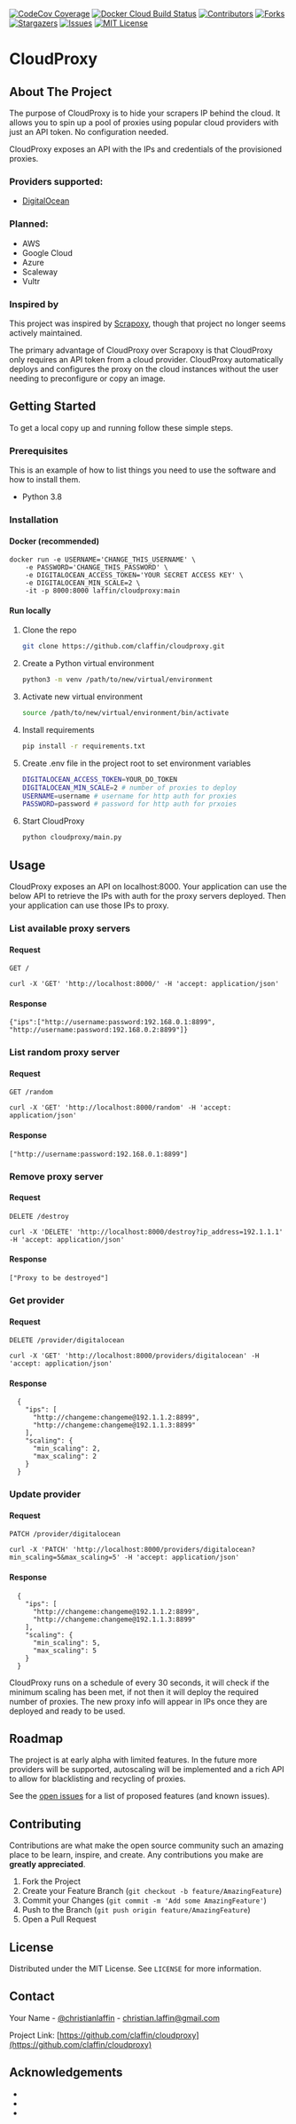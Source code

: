 [![CodeCov Coverage][codecov-shield]][codecov-url]
[![Docker Cloud Build Status][docker-shield]][docker-url]
[![Contributors][contributors-shield]][contributors-url]
[![Forks][forks-shield]][forks-url]
[![Stargazers][stars-shield]][stars-url]
[![Issues][issues-shield]][issues-url]
[![MIT License][license-shield]][license-url]
# CloudProxy



<!-- ABOUT THE PROJECT -->
## About The Project

The purpose of CloudProxy is to hide your scrapers IP behind the cloud. It allows you to spin up a pool of proxies using popular cloud providers with just an API token. No configuration needed. 

CloudProxy exposes an API with the IPs and credentials of the provisioned proxies. 

### Providers supported:
* [DigitalOcean](docs/digitalocean.md)

### Planned:
* AWS
* Google Cloud
* Azure
* Scaleway
* Vultr



### Inspired by
This project was inspired by [Scrapoxy](https://github.com/fabienvauchelles/scrapoxy), though that project no longer seems actively maintained. 

The primary advantage of CloudProxy over Scrapoxy is that CloudProxy only requires an API token from a cloud provider. CloudProxy automatically deploys and configures the proxy on the cloud instances without the user needing to preconfigure or copy an image.


<!-- GETTING STARTED -->
## Getting Started

To get a local copy up and running follow these simple steps.

### Prerequisites

This is an example of how to list things you need to use the software and how to install them.
* Python 3.8

### Installation

#### Docker (recommended)

   ```shell
   docker run -e USERNAME='CHANGE_THIS_USERNAME' \
       -e PASSWORD='CHANGE_THIS_PASSWORD' \
       -e DIGITALOCEAN_ACCESS_TOKEN='YOUR SECRET ACCESS KEY' \
       -e DIGITALOCEAN_MIN_SCALE=2 \
       -it -p 8000:8000 laffin/cloudproxy:main
   ```

#### Run locally

1. Clone the repo
   ```sh
   git clone https://github.com/claffin/cloudproxy.git
   ```
2. Create a Python virtual environment 
   ```sh
   python3 -m venv /path/to/new/virtual/environment
   ```
3. Activate new virtual environment 
   ```sh
   source /path/to/new/virtual/environment/bin/activate
   ```
4. Install requirements
   ```sh
   pip install -r requirements.txt
   ```
5. Create .env file in the project root to set environment variables
   ```sh
   DIGITALOCEAN_ACCESS_TOKEN=YOUR_DO_TOKEN 
   DIGITALOCEAN_MIN_SCALE=2 # number of proxies to deploy
   USERNAME=username # username for http auth for proxies
   PASSWORD=password # password for http auth for prxoies
   ```
6. Start CloudProxy
    ```sh
    python cloudproxy/main.py
    ```

<!-- USAGE EXAMPLES -->
## Usage

CloudProxy exposes an API on localhost:8000. Your application can use the below API to retrieve the IPs with auth for the proxy servers deployed. Then your application can use those IPs to proxy.


### List available proxy servers
#### Request

`GET /`

    curl -X 'GET' 'http://localhost:8000/' -H 'accept: application/json'

#### Response

    {"ips":["http://username:password:192.168.0.1:8899", "http://username:password:192.168.0.2:8899"]}

### List random proxy server
#### Request

`GET /random`

    curl -X 'GET' 'http://localhost:8000/random' -H 'accept: application/json'

#### Response

    ["http://username:password:192.168.0.1:8899"]

### Remove proxy server
#### Request

`DELETE /destroy`

    curl -X 'DELETE' 'http://localhost:8000/destroy?ip_address=192.1.1.1' -H 'accept: application/json'

#### Response

    ["Proxy to be destroyed"]

### Get provider
#### Request

`DELETE /provider/digitalocean`

    curl -X 'GET' 'http://localhost:8000/providers/digitalocean' -H 'accept: application/json'

#### Response

      {
        "ips": [
          "http://changeme:changeme@192.1.1.2:8899",
          "http://changeme:changeme@192.1.1.3:8899"
        ],
        "scaling": {
          "min_scaling": 2,
          "max_scaling": 2
        }
      }

### Update provider
#### Request

`PATCH /provider/digitalocean`

    curl -X 'PATCH' 'http://localhost:8000/providers/digitalocean?min_scaling=5&max_scaling=5' -H 'accept: application/json'

#### Response

      {
        "ips": [
          "http://changeme:changeme@192.1.1.2:8899",
          "http://changeme:changeme@192.1.1.3:8899"
        ],
        "scaling": {
          "min_scaling": 5,
          "max_scaling": 5
        }
      }

CloudProxy runs on a schedule of every 30 seconds, it will check if the minimum scaling has been met, if not then it will deploy the required number of proxies. The new proxy info will appear in IPs once they are deployed and ready to be used.

<!-- ROADMAP -->
## Roadmap

The project is at early alpha with limited features. In the future more providers will be supported, autoscaling will be implemented and a rich API to allow for blacklisting and recycling of proxies.

See the [open issues](https://github.com/claffin/cloudproxy/issues) for a list of proposed features (and known issues).



<!-- CONTRIBUTING -->
## Contributing

Contributions are what make the open source community such an amazing place to be learn, inspire, and create. Any contributions you make are **greatly appreciated**.

1. Fork the Project
2. Create your Feature Branch (`git checkout -b feature/AmazingFeature`)
3. Commit your Changes (`git commit -m 'Add some AmazingFeature'`)
4. Push to the Branch (`git push origin feature/AmazingFeature`)
5. Open a Pull Request



<!-- LICENSE -->
## License

Distributed under the MIT License. See `LICENSE` for more information.



<!-- CONTACT -->
## Contact

Your Name - [@christianlaffin](https://twitter.com/christianlaffin) - christian.laffin@gmail.com

Project Link: [https://github.com/claffin/cloudproxy](https://github.com/claffin/cloudproxy)



<!-- ACKNOWLEDGEMENTS -->
## Acknowledgements

* []()
* []()
* []()





<!-- MARKDOWN LINKS & IMAGES -->
<!-- https://www.markdownguide.org/basic-syntax/#reference-style-links -->
[contributors-shield]: https://img.shields.io/github/contributors/claffin/cloudproxy.svg?style=for-the-badge
[contributors-url]: https://github.com/claffin/cloudproxy/graphs/contributors
[forks-shield]: https://img.shields.io/github/forks/claffin/cloudproxy.svg?style=for-the-badge
[forks-url]: https://github.com/claffin/cloudproxy/network/members
[stars-shield]: https://img.shields.io/github/stars/claffin/cloudproxy.svg?style=for-the-badge
[stars-url]: https://github.com/claffin/cloudproxy/stargazers
[issues-shield]: https://img.shields.io/github/issues/claffin/cloudproxy.svg?style=for-the-badge
[issues-url]: https://github.com/claffin/cloudproxy/issues
[license-shield]: https://img.shields.io/github/license/claffin/cloudproxy.svg?style=for-the-badge
[license-url]: https://github.com/claffin/cloudproxy/blob/master/LICENSE.txt
[docker-url]: https://hub.docker.com/r/laffin/cloudproxy
[docker-shield]: https://img.shields.io/github/workflow/status/claffin/cloudproxy/CI?style=for-the-badge
[codecov-url]: https://app.codecov.io/gh/claffin/cloudproxy
[codecov-shield]: https://img.shields.io/codecov/c/github/claffin/cloudproxy?style=for-the-badge
